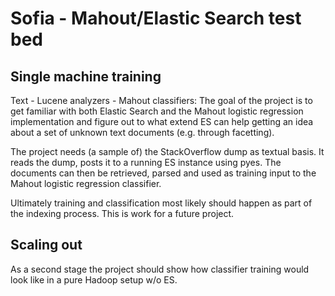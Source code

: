 Sofia - Mahout/Elastic Search test bed
======================================

Single machine training
-----------------------

Text - Lucene analyzers - Mahout classifiers: The goal of the project is to
get familiar with both Elastic Search and the Mahout logistic regression
implementation and figure out to what extend ES can help getting an idea
about a set of unknown text documents (e.g. through facetting).

The project needs (a sample of) the StackOverflow dump as textual basis. It
reads the dump, posts it to a running ES instance using pyes. The documents
can then be retrieved, parsed and used as training input to the Mahout logistic
regression classifier.

Ultimately training and classification most likely should happen as part of the
indexing process. This is work for a future project.

Scaling out
-----------
As a second stage the project should show how classifier training would look
like in a pure Hadoop setup w/o ES.

